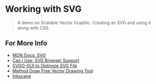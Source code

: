 # Working with SVG


> A demo on Scalable Vector Graphic.
> Creating an SVG and using it along with CSS.








## For More Info

- [MDN Docs: SVG](https://developer.mozilla.org/en-US/docs/Web/SVG)
- [Can I Use: SVG Browser Support](http://caniuse.com/#feat=svg)
- [SVGO-GUI to Optimize SVG File](https://github.com/svg/svgo-gui)
- [Method Draw Free Vector Drawing Tool](http://editor.method.ac/)
- [Inkscape](http://inkscape.org)

